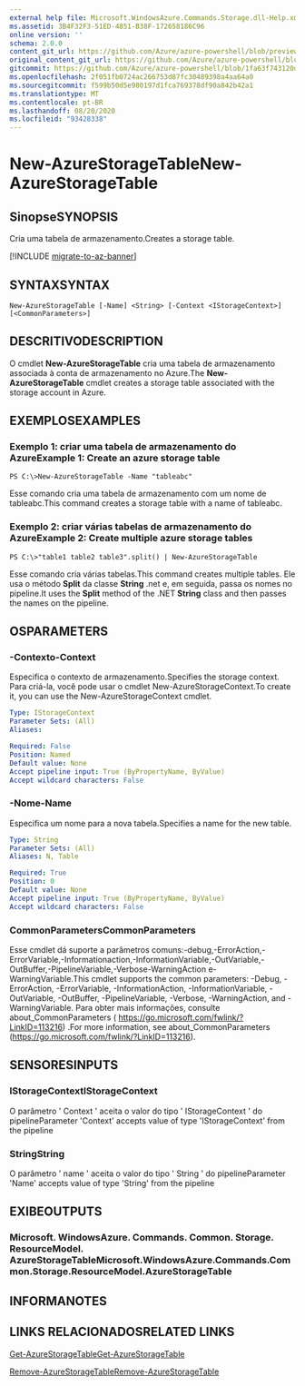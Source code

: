 ```yaml
---
external help file: Microsoft.WindowsAzure.Commands.Storage.dll-Help.xml
ms.assetid: 3B4F32F3-51ED-4851-B38F-172658186C96
online version: ''
schema: 2.0.0
content_git_url: https://github.com/Azure/azure-powershell/blob/preview/src/Storage/Commands.Storage/help/New-AzureStorageTable.md
original_content_git_url: https://github.com/Azure/azure-powershell/blob/preview/src/Storage/Commands.Storage/help/New-AzureStorageTable.md
gitcommit: https://github.com/Azure/azure-powershell/blob/1fa63f743120d7a7cd6cbb28ee43cd0f4c654af9
ms.openlocfilehash: 2f051fb0724ac266753d87fc30489398a4aa64a0
ms.sourcegitcommit: f599b50d5e980197d1fca769378df90a842b42a1
ms.translationtype: MT
ms.contentlocale: pt-BR
ms.lasthandoff: 08/20/2020
ms.locfileid: "93428338"
---
```

# <span data-ttu-id="7ef46-101">New-AzureStorageTable</span><span class="sxs-lookup"><span data-stu-id="7ef46-101">New-AzureStorageTable</span></span>

## <span data-ttu-id="7ef46-102">Sinopse</span><span class="sxs-lookup"><span data-stu-id="7ef46-102">SYNOPSIS</span></span>
<span data-ttu-id="7ef46-103">Cria uma tabela de armazenamento.</span><span class="sxs-lookup"><span data-stu-id="7ef46-103">Creates a storage table.</span></span>

[!INCLUDE [migrate-to-az-banner](../../includes/migrate-to-az-banner.md)]

## <span data-ttu-id="7ef46-104">SYNTAX</span><span class="sxs-lookup"><span data-stu-id="7ef46-104">SYNTAX</span></span>

```
New-AzureStorageTable [-Name] <String> [-Context <IStorageContext>] [<CommonParameters>]
```

## <span data-ttu-id="7ef46-105">DESCRITIVO</span><span class="sxs-lookup"><span data-stu-id="7ef46-105">DESCRIPTION</span></span>
<span data-ttu-id="7ef46-106">O cmdlet **New-AzureStorageTable** cria uma tabela de armazenamento associada à conta de armazenamento no Azure.</span><span class="sxs-lookup"><span data-stu-id="7ef46-106">The **New-AzureStorageTable** cmdlet creates a storage table associated with the storage account in Azure.</span></span>

## <span data-ttu-id="7ef46-107">EXEMPLOS</span><span class="sxs-lookup"><span data-stu-id="7ef46-107">EXAMPLES</span></span>

### <span data-ttu-id="7ef46-108">Exemplo 1: criar uma tabela de armazenamento do Azure</span><span class="sxs-lookup"><span data-stu-id="7ef46-108">Example 1: Create an azure storage table</span></span>
```
PS C:\>New-AzureStorageTable -Name "tableabc"
```

<span data-ttu-id="7ef46-109">Esse comando cria uma tabela de armazenamento com um nome de tableabc.</span><span class="sxs-lookup"><span data-stu-id="7ef46-109">This command creates a storage table with a name of tableabc.</span></span>

### <span data-ttu-id="7ef46-110">Exemplo 2: criar várias tabelas de armazenamento do Azure</span><span class="sxs-lookup"><span data-stu-id="7ef46-110">Example 2: Create multiple azure storage tables</span></span>
```
PS C:\>"table1 table2 table3".split() | New-AzureStorageTable
```

<span data-ttu-id="7ef46-111">Esse comando cria várias tabelas.</span><span class="sxs-lookup"><span data-stu-id="7ef46-111">This command creates multiple tables.</span></span>
<span data-ttu-id="7ef46-112">Ele usa o método **Split** da classe **String** .net e, em seguida, passa os nomes no pipeline.</span><span class="sxs-lookup"><span data-stu-id="7ef46-112">It uses the **Split** method of the .NET **String** class and then passes the names on the pipeline.</span></span>

## <span data-ttu-id="7ef46-113">OS</span><span class="sxs-lookup"><span data-stu-id="7ef46-113">PARAMETERS</span></span>

### <span data-ttu-id="7ef46-114">-Contexto</span><span class="sxs-lookup"><span data-stu-id="7ef46-114">-Context</span></span>
<span data-ttu-id="7ef46-115">Especifica o contexto de armazenamento.</span><span class="sxs-lookup"><span data-stu-id="7ef46-115">Specifies the storage context.</span></span>
<span data-ttu-id="7ef46-116">Para criá-la, você pode usar o cmdlet New-AzureStorageContext.</span><span class="sxs-lookup"><span data-stu-id="7ef46-116">To create it, you can use the New-AzureStorageContext cmdlet.</span></span>

```yaml
Type: IStorageContext
Parameter Sets: (All)
Aliases: 

Required: False
Position: Named
Default value: None
Accept pipeline input: True (ByPropertyName, ByValue)
Accept wildcard characters: False
```

### <span data-ttu-id="7ef46-117">-Nome</span><span class="sxs-lookup"><span data-stu-id="7ef46-117">-Name</span></span>
<span data-ttu-id="7ef46-118">Especifica um nome para a nova tabela.</span><span class="sxs-lookup"><span data-stu-id="7ef46-118">Specifies a name for the new table.</span></span>

```yaml
Type: String
Parameter Sets: (All)
Aliases: N, Table

Required: True
Position: 0
Default value: None
Accept pipeline input: True (ByPropertyName, ByValue)
Accept wildcard characters: False
```

### <span data-ttu-id="7ef46-119">CommonParameters</span><span class="sxs-lookup"><span data-stu-id="7ef46-119">CommonParameters</span></span>
<span data-ttu-id="7ef46-120">Esse cmdlet dá suporte a parâmetros comuns:-debug,-ErrorAction,-ErrorVariable,-Informationaction,-InformationVariable,-OutVariable,-OutBuffer,-PipelineVariable,-Verbose-WarningAction e-WarningVariable.</span><span class="sxs-lookup"><span data-stu-id="7ef46-120">This cmdlet supports the common parameters: -Debug, -ErrorAction, -ErrorVariable, -InformationAction, -InformationVariable, -OutVariable, -OutBuffer, -PipelineVariable, -Verbose, -WarningAction, and -WarningVariable.</span></span> <span data-ttu-id="7ef46-121">Para obter mais informações, consulte about_CommonParameters ( https://go.microsoft.com/fwlink/?LinkID=113216) .</span><span class="sxs-lookup"><span data-stu-id="7ef46-121">For more information, see about_CommonParameters (https://go.microsoft.com/fwlink/?LinkID=113216).</span></span>

## <span data-ttu-id="7ef46-122">SENSORES</span><span class="sxs-lookup"><span data-stu-id="7ef46-122">INPUTS</span></span>

### <span data-ttu-id="7ef46-123">IStorageContext</span><span class="sxs-lookup"><span data-stu-id="7ef46-123">IStorageContext</span></span>

<span data-ttu-id="7ef46-124">O parâmetro ' Context ' aceita o valor do tipo ' IStorageContext ' do pipeline</span><span class="sxs-lookup"><span data-stu-id="7ef46-124">Parameter 'Context' accepts value of type 'IStorageContext' from the pipeline</span></span>

### <span data-ttu-id="7ef46-125">String</span><span class="sxs-lookup"><span data-stu-id="7ef46-125">String</span></span>

<span data-ttu-id="7ef46-126">O parâmetro ' name ' aceita o valor do tipo ' String ' do pipeline</span><span class="sxs-lookup"><span data-stu-id="7ef46-126">Parameter 'Name' accepts value of type 'String' from the pipeline</span></span>

## <span data-ttu-id="7ef46-127">EXIBE</span><span class="sxs-lookup"><span data-stu-id="7ef46-127">OUTPUTS</span></span>

### <span data-ttu-id="7ef46-128">Microsoft. WindowsAzure. Commands. Common. Storage. ResourceModel. AzureStorageTable</span><span class="sxs-lookup"><span data-stu-id="7ef46-128">Microsoft.WindowsAzure.Commands.Common.Storage.ResourceModel.AzureStorageTable</span></span>

## <span data-ttu-id="7ef46-129">INFORMA</span><span class="sxs-lookup"><span data-stu-id="7ef46-129">NOTES</span></span>

## <span data-ttu-id="7ef46-130">LINKS RELACIONADOS</span><span class="sxs-lookup"><span data-stu-id="7ef46-130">RELATED LINKS</span></span>

[<span data-ttu-id="7ef46-131">Get-AzureStorageTable</span><span class="sxs-lookup"><span data-stu-id="7ef46-131">Get-AzureStorageTable</span></span>](./Get-AzureStorageTable.md)

[<span data-ttu-id="7ef46-132">Remove-AzureStorageTable</span><span class="sxs-lookup"><span data-stu-id="7ef46-132">Remove-AzureStorageTable</span></span>](./Remove-AzureStorageTable.md)


